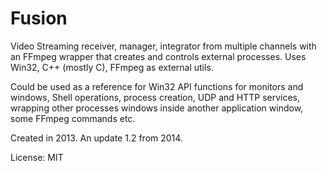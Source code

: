 # Fusion
Video Streaming receiver, manager, integrator from multiple channels with an FFmpeg wrapper that creates and controls external processes.
Uses Win32, C++ (mostly C), FFmpeg as external utils.

Could be used as a reference for Win32 API functions for monitors and windows, Shell operations, process creation, UDP and HTTP services, wrapping other processes windows inside another application window, some FFmpeg commands etc.

Created in 2013. An update 1.2 from 2014.

License: MIT

